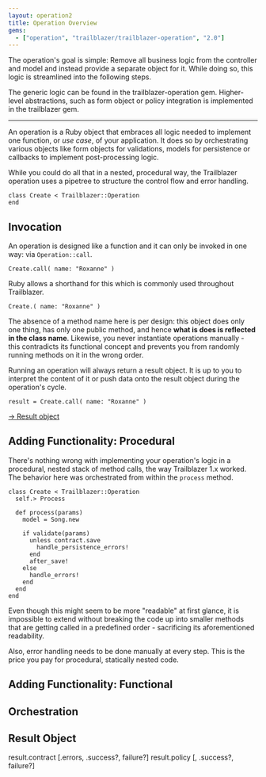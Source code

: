 ```yaml
---
layout: operation2
title: Operation Overview
gems:
  - ["operation", "trailblazer/trailblazer-operation", "2.0"]
---
```


The operation's goal is simple: Remove all business logic from the controller and model and instead provide a separate object for it. While doing so, this logic is streamlined into the following steps.



The generic logic can be found in the trailblazer-operation gem. Higher-level abstractions, such as form object or policy integration is implemented in the trailblazer gem.

<hr>


An operation is a Ruby object that embraces all logic needed to implement one function, or *use case*, of your application. It does so by orchestrating various objects like form objects for validations, models for persistence or callbacks to implement post-processing logic.

While you could do all that in a nested, procedural way, the Trailblazer operation uses a pipetree to structure the control flow and error handling.

    class Create < Trailblazer::Operation
    end

## Invocation

An operation is designed like a function and it can only be invoked in one way: via `Operation::call`.

    Create.call( name: "Roxanne" )

Ruby allows a shorthand for this which is commonly used throughout Trailblazer.

    Create.( name: "Roxanne" )

The absence of a method name here is per design: this object does only one thing, has only one public method, and hence **what is does is reflected in the class name**. Likewise, you never instantiate operations manually - this contradicts its functional concept and prevents you from randomly running methods on it in the wrong order.

Running an operation will always return a result object. It is up to you to interpret the content of it or push data onto the result object during the operation's cycle.

    result = Create.call( name: "Roxanne" )

[→ Result object](#result-object)


## Adding Functionality: Procedural

There's nothing wrong with implementing your operation's logic in a procedural, nested stack of method calls, the way Trailblazer 1.x worked. The behavior here was orchestrated from within the `process` method.

    class Create < Trailblazer::Operation
      self.> Process

      def process(params)
        model = Song.new

        if validate(params)
          unless contract.save
            handle_persistence_errors!
          end
          after_save!
        else
          handle_errors!
        end
      end
    end

Even though this might seem to be more "readable" at first glance, it is impossible to extend without breaking the code up into smaller methods that are getting called in a predefined order - sacrificing its aforementioned readability.

Also, error handling needs to be done manually at every step. This is the price you pay for procedural, statically nested code.

## Adding Functionality: Functional



## Orchestration

## Result Object

result.contract [.errors, .success?, failure?]
result.policy [, .success?, failure?]
